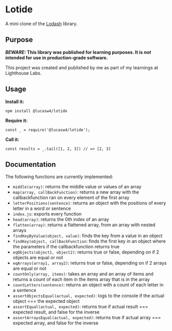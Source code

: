 # Lotide

A mini clone of the [Lodash](https://lodash.com) library.

## Purpose

**_BEWARE:_ This library was published for learning purposes. It is _not_ intended for use in production-grade software.**

This project was created and published by me as part of my learnings at Lighthouse Labs. 

## Usage

**Install it:**

`npm install @lucasw4/lotide`

**Require it:**

`const _ = require('@lucasw4/lotide');`

**Call it:**

`const results = _.tail([1, 2, 3]) // => [2, 3]`

## Documentation

The following functions are currently implemented:

* `middle(array)`: returns the middle value or values of an array
* `map(array, callBackFunction)`: returns a new array with the callbackfunction ran on every element of the first array
* `letterPositions(sentence)`: returns an object with the positions of every letter in a word or sentence
* `index.js`: exports every function
* `head(array)`: returns the 0th index of an array
* `flatten(array)`: returns a flattened array, from an array with nested arrays 
* `findKeyByValue(object, value)`: finds the key from a value in an object
* `findKey(object, callBackFunction`: finds the first key in an object where the parameters if the callbackfunction returns true
* `eqObjects(object1, object2)`: returns true or false, depending on if 2 objects are equal or not
* `eqArrays(array1, array2)`: returns true or false, depending on if 2 arrays are equal or not
* `countOnly(array, items)`: takes an array and an array of items and returns a count of each item in the items array that is in the array
* `countLetters(sentence)`: returns an object with a count of each letter in a sentence
* `assertObjectsEqual(actual, expected)`: logs to the console if the actual object === the expected object
* `assertEqual(actual, expected)`: returns true if actual result === expected result, and false for the inverse
* `assertArraysEqual(actual, expected)`: returns true if actual array === expected array, and false for the inverse
